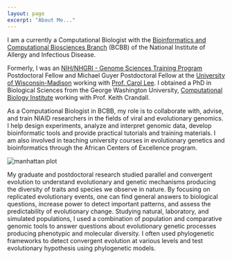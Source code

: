 ```yaml
---
layout: page
excerpt: "About Me..."
---
```


I am a currently a Computational Biologist with the [Bioinformatics and Computational Biosciences Branch](https://www.niaid.nih.gov/research/bioinformatics-computational-biosciences-branch) (BCBB) of the National Institute of Allergy and Infectious Disease.

Formerly, I was an [NIH/NHGRI - Genome Sciences Training Program](https://www.genome.gov/careers-training/NHGRI-Funding-Opportunities-Training-Career-Development/Locations) Postdoctoral Fellow and Michael Guyer Postdoctoral Fellow at the [University of Wisconsin-Madison](https://gstp.wisc.edu/) working with [Prof. Carol Lee](https://carollee.labs.wisc.edu/Lee.html). I obtained a PhD in Biological Sciences from the George Washington University, [Computational Biology Institute](https://cbi.gwu.edu/) working with Prof. Keith Crandall. 

As a Computational Biologist in BCBB, my role is to collaborate with, advise, and train NIAID researchers in the fields of viral and evolutionary genomics. I help design experiments, analyze and interpret genomic data, develop bioinformatic tools and provide practical tutorials and training materials. I am also involved in teaching university courses in evolutionary genetics and bioinformatics through the African Centers of Excellence program.

![manhattan plot](https://github.com/TheDBStern/thedbstern.github.io/images/draft_manhattan_plot.jpg)

My graduate and postdoctoral research studied parallel and convergent evolution to understand evolutionary and genetic mechanisms producing the diversity of traits and species we observe in nature. By focusing on replicated evolutionary events, one can find general answers to biological questions, increase power to detect important patterns, and assess the predictability of evolutionary change. Studying natural, laboratory, and simulated populations, I used a combination of population and comparative genomic tools to answer questions about evolutionary genetic processes producing phenotypic and molecular diversity. I often used phylogenetic frameworks to detect convergent evolution at various levels and test evolutionary hypothesis using phylogenetic models.


